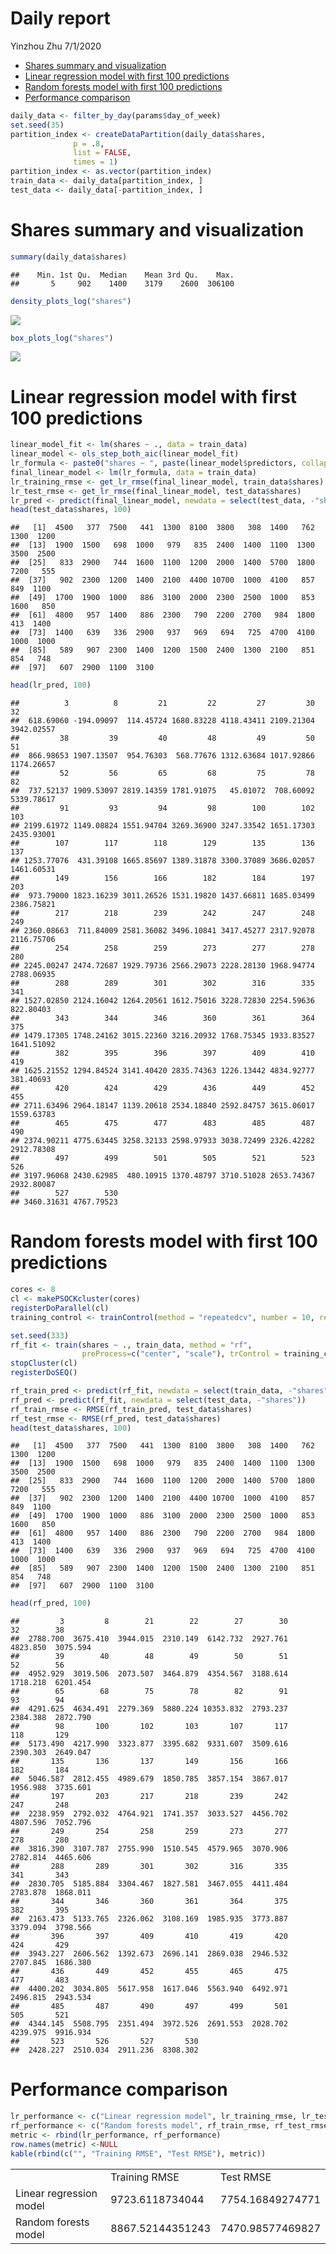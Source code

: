 Daily report
================
Yinzhou Zhu
7/1/2020

  - [Shares summary and
    visualization](#shares-summary-and-visualization)
  - [Linear regression model with first 100
    predictions](#linear-regression-model-with-first-100-predictions)
  - [Random forests model with first 100
    predictions](#random-forests-model-with-first-100-predictions)
  - [Performance comparison](#performance-comparison)

``` r
daily_data <- filter_by_day(params$day_of_week)
set.seed(35)
partition_index <- createDataPartition(daily_data$shares,
              p = .8,
              list = FALSE,
              times = 1)
partition_index <- as.vector(partition_index)
train_data <- daily_data[partition_index, ]
test_data <- daily_data[-partition_index, ]
```

# Shares summary and visualization

``` r
summary(daily_data$shares)
```

    ##    Min. 1st Qu.  Median    Mean 3rd Qu.    Max. 
    ##       5     902    1400    3179    2600  306100

``` r
density_plots_log("shares")
```

![](thursday_report_files/figure-gfm/Visualize%20shares-1.png)<!-- -->

``` r
box_plots_log("shares")
```

![](thursday_report_files/figure-gfm/Visualize%20shares-2.png)<!-- -->

# Linear regression model with first 100 predictions

``` r
linear_model_fit <- lm(shares ~ ., data = train_data)
linear_model <- ols_step_both_aic(linear_model_fit)
lr_formula <- paste0("shares ~ ", paste(linear_model$predictors, collapse = "+"))
final_linear_model <- lm(lr_formula, data = train_data)
lr_training_rmse <- get_lr_rmse(final_linear_model, train_data$shares)
lr_test_rmse <- get_lr_rmse(final_linear_model, test_data$shares)
lr_pred <- predict(final_linear_model, newdata = select(test_data, -"shares"))
head(test_data$shares, 100)
```

    ##   [1]  4500   377  7500   441  1300  8100  3800   308  1400   762  1300  1200
    ##  [13]  1900  1500   698  1000   979   835  2400  1400  1100  1300  3500  2500
    ##  [25]   833  2900   744  1600  1100  1200  2000  1400  5700  1800  7200   555
    ##  [37]   902  2300  1200  1400  2100  4400 10700  1000  4100   857   849  1100
    ##  [49]  1700  1900  1000   886  3100  2000  2300  2500  1000   853  1600   850
    ##  [61]  4800   957  1400   886  2300   790  2200  2700   984  1800   413  1400
    ##  [73]  1400   639   336  2900   937   969   694   725  4700  4100  1000  1000
    ##  [85]   589   907  2300  1400  1200  1500  2400  1300  2100   851   854   748
    ##  [97]   607  2900  1100  3100

``` r
head(lr_pred, 100)
```

    ##          3          8         21         22         27         30         32 
    ##  618.69060 -194.09097  114.45724 1680.83228 4118.43411 2109.21304 3942.02557 
    ##         38         39         40         48         49         50         51 
    ##  866.98653 1907.13507  954.76303  568.77676 1312.63684 1017.92866 1174.26657 
    ##         52         56         65         68         75         78         82 
    ##  737.52137 1909.53097 2819.14359 1781.91075   45.01072  708.60092 5339.78617 
    ##         91         93         94         98        100        102        103 
    ## 2199.61972 1149.08824 1551.94704 3269.36900 3247.33542 1651.17303 2435.93001 
    ##        107        117        118        129        135        136        137 
    ## 1253.77076  431.39108 1665.85697 1389.31878 3300.37089 3686.02057 1461.60531 
    ##        149        156        166        182        184        197        203 
    ##  973.79000 1823.16239 3011.26526 1531.19820 1437.66811 1685.03499 2386.75821 
    ##        217        218        239        242        247        248        249 
    ## 2360.08663  711.84009 2581.36082 3496.10841 3417.45277 2317.92078 2116.75706 
    ##        254        258        259        273        277        278        280 
    ## 2245.00247 2474.72687 1929.79736 2566.29073 2228.28130 1968.94774 2788.06935 
    ##        288        289        301        302        316        335        341 
    ## 1527.02850 2124.16042 1264.20561 1612.75016 3228.72830 2254.59636  822.80403 
    ##        343        344        346        360        361        364        375 
    ## 1479.17305 1748.24162 3015.22360 3216.20932 1768.75345 1933.83527 1641.51092 
    ##        382        395        396        397        409        410        419 
    ## 1625.21552 1294.84524 3141.40420 2835.74363 1226.13442 4834.92777  381.40693 
    ##        420        424        429        436        449        452        455 
    ## 2711.63496 2964.18147 1139.20618 2534.18840 2592.84757 3615.06017 1559.63783 
    ##        465        475        477        483        485        487        490 
    ## 2374.90211 4775.63445 3258.32133 2598.97933 3038.72499 2326.42282 2912.78308 
    ##        497        499        501        505        521        523        526 
    ## 3197.96068 2430.62985  480.10915 1370.48797 3710.51028 2653.74367 2932.80087 
    ##        527        530 
    ## 3460.31631 4767.79523

# Random forests model with first 100 predictions

``` r
cores <- 8
cl <- makePSOCKcluster(cores)
registerDoParallel(cl)
training_control <- trainControl(method = "repeatedcv", number = 10, repeats = 3, verboseIter = FALSE, allowParallel = TRUE)

set.seed(333)
rf_fit <- train(shares ~ ., train_data, method = "rf",
                preProcess=c("center", "scale"), trControl = training_control)
stopCluster(cl)
registerDoSEQ()

rf_train_pred <- predict(rf_fit, newdata = select(train_data, -"shares"))
rf_pred <- predict(rf_fit, newdata = select(test_data, -"shares"))
rf_train_rmse <- RMSE(rf_train_pred, test_data$shares)
rf_test_rmse <- RMSE(rf_pred, test_data$shares)
head(test_data$shares, 100)
```

    ##   [1]  4500   377  7500   441  1300  8100  3800   308  1400   762  1300  1200
    ##  [13]  1900  1500   698  1000   979   835  2400  1400  1100  1300  3500  2500
    ##  [25]   833  2900   744  1600  1100  1200  2000  1400  5700  1800  7200   555
    ##  [37]   902  2300  1200  1400  2100  4400 10700  1000  4100   857   849  1100
    ##  [49]  1700  1900  1000   886  3100  2000  2300  2500  1000   853  1600   850
    ##  [61]  4800   957  1400   886  2300   790  2200  2700   984  1800   413  1400
    ##  [73]  1400   639   336  2900   937   969   694   725  4700  4100  1000  1000
    ##  [85]   589   907  2300  1400  1200  1500  2400  1300  2100   851   854   748
    ##  [97]   607  2900  1100  3100

``` r
head(rf_pred, 100)
```

    ##         3         8        21        22        27        30        32        38 
    ##  2788.700  3675.410  3944.015  2310.149  6142.732  2927.761  4823.850  3075.594 
    ##        39        40        48        49        50        51        52        56 
    ##  4952.929  3019.506  2073.507  3464.879  4354.567  3188.614  1718.218  6201.454 
    ##        65        68        75        78        82        91        93        94 
    ##  4291.625  4634.491  2279.369  5880.224 10353.832  2793.237  2384.388  2872.790 
    ##        98       100       102       103       107       117       118       129 
    ##  5173.490  4217.990  3323.877  3395.682  9331.607  3509.616  2390.303  2649.047 
    ##       135       136       137       149       156       166       182       184 
    ##  5046.587  2812.455  4989.679  1850.785  3857.154  3867.017  1956.988  3735.601 
    ##       197       203       217       218       239       242       247       248 
    ##  2238.959  2792.032  4764.921  1741.357  3033.527  4456.702  4807.596  7052.796 
    ##       249       254       258       259       273       277       278       280 
    ##  3816.390  3107.787  2755.990  1510.545  4579.965  3070.906  2782.814  4465.606 
    ##       288       289       301       302       316       335       341       343 
    ##  2830.705  5185.884  3304.467  1827.581  3467.055  4411.484  2783.878  1868.011 
    ##       344       346       360       361       364       375       382       395 
    ##  2163.473  5133.765  2326.062  3108.169  1985.935  3773.887  3379.094  3798.566 
    ##       396       397       409       410       419       420       424       429 
    ##  3943.227  2606.562  1392.673  2696.141  2869.038  2946.532  2707.845  1686.380 
    ##       436       449       452       455       465       475       477       483 
    ##  4400.202  3034.805  5617.958  1617.046  5563.940  6492.971  2496.815  2943.534 
    ##       485       487       490       497       499       501       505       521 
    ##  4344.145  5508.795  2351.494  3972.526  2691.553  2028.702  4239.975  9916.934 
    ##       523       526       527       530 
    ##  2428.227  2510.034  2911.236  8308.302

# Performance comparison

``` r
lr_performance <- c("Linear regression model", lr_training_rmse, lr_test_rmse)
rf_performance <- c("Random forests model", rf_train_rmse, rf_test_rmse)
metric <- rbind(lr_performance, rf_performance)
row.names(metric) <-NULL
kable(rbind(c("", "Training RMSE", "Test RMSE"), metric))
```

|                         |                  |                  |
| :---------------------- | :--------------- | :--------------- |
|                         | Training RMSE    | Test RMSE        |
| Linear regression model | 9723.6118734044  | 7754.16849274771 |
| Random forests model    | 8867.52144351243 | 7470.98577469827 |
